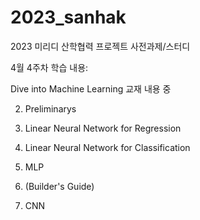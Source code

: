 # 2023_sanhak
2023 미리디 산학협력 프로젝트 사전과제/스터디

4월 4주차 학습 내용:

  Dive into Machine Learning 교재 내용 중
  
  2. Preliminarys
  
  3. Linear Neural Network for Regression
  
  4. Linear Neural Network for Classification
  
  5. MLP
  
  6. (Builder's Guide) 
  
  7. CNN

